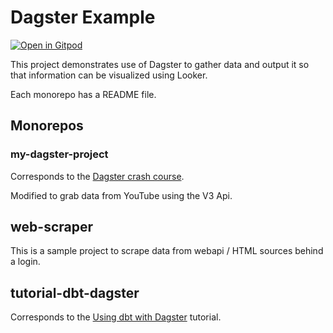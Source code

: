 # Dagster Example

[![Open in Gitpod](https://gitpod.io/button/open-in-gitpod.svg)](https://gitpod.io/#https://github.com/petehunt/dagster-github-stars-example)

This project demonstrates use of Dagster to gather data and output it so that information can be visualized using Looker.

Each monorepo has a README file.

## Monorepos

### my-dagster-project

Corresponds to the [Dagster crash course](https://dagster.io/blog/dagster-crash-course-oct-2022).

Modified to grab data from YouTube using the V3 Api.

## web-scraper

This is a sample project to scrape data from webapi / HTML sources behind a login.

## tutorial-dbt-dagster

Corresponds to the [Using dbt with Dagster](https://docs.dagster.io/integrations/libraries/dbt/using-dbt-with-dagster/) tutorial.
